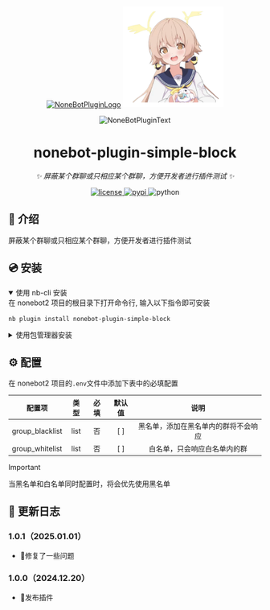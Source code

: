 <div align="center">
  <a href="https://v2.nonebot.dev/store"><img src="https://github.com/A-kirami/nonebot-plugin-template/blob/resources/nbp_logo.png" width="180" height="180" alt="NoneBotPluginLogo"></a>
  <img src="https://github.com/WStudioGroup/hifumi-plugins/blob/main/remove.photos-removed-background.png" width="200">
  <br>
  <p><img src="https://github.com/A-kirami/nonebot-plugin-template/blob/resources/NoneBotPlugin.svg" width="240" alt="NoneBotPluginText"></p>
</div>

<div align="center">

# nonebot-plugin-simple-block

_✨ 屏蔽某个群聊或只相应某个群聊，方便开发者进行插件测试 ✨_


<a href="./LICENSE">
    <img src="https://img.shields.io/github/license/captain-wangrun-cn/nonebot-plugin-simple-block.svg" alt="license">
</a>
<a href="https://pypi.python.org/pypi/nonebot-plugin-simple-block">
    <img src="https://img.shields.io/pypi/v/nonebot-plugin-simple-block.svg" alt="pypi">
</a>
<img src="https://img.shields.io/badge/python-3.9+-blue.svg" alt="python">

</div>

## 📖 介绍

屏蔽某个群聊或只相应某个群聊，方便开发者进行插件测试

## 💿 安装

<details open>
<summary>使用 nb-cli 安装</summary>
在 nonebot2 项目的根目录下打开命令行, 输入以下指令即可安装

    nb plugin install nonebot-plugin-simple-block

</details>

<details>
<summary>使用包管理器安装</summary>
在 nonebot2 项目的插件目录下, 打开命令行, 根据你使用的包管理器, 输入相应的安装命令

<details>
<summary>pip</summary>

    pip install nonebot-plugin-simple-block

</details>


打开 nonebot2 项目根目录下的 `pyproject.toml` 文件, 在 `[tool.nonebot]` 部分追加写入

    plugins = ["nonebot_plugin_simple_block"]

</details>

## ⚙️ 配置

在 nonebot2 项目的`.env`文件中添加下表中的必填配置

| 配置项          | 类型   | 必填 | 默认值 | 说明                  |
|:------------:|:----:|:---:|:---:|:-------------------:|
| group_blacklist | list | 否  | [ ]  | 黑名单，添加在黑名单内的群将不会响应 |
| group_whitelist | list | 否  | [ ]  | 白名单，只会响应白名单内的群    |

>[!IMPORTANT]
>当黑名单和白名单同时配置时，将会优先使用黑名单

## 📃 更新日志
### 1.0.1（2025.01.01）
- 📃修复了一些问题
### 1.0.0（2024.12.20）
- 🧋发布插件
